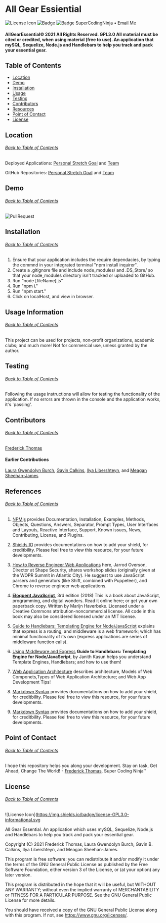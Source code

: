 # All Gear Essiential

![License Icon](https://img.shields.io/badge/license-GPL3.0-informational.svg) ![Badge](https://img.shields.io/badge/GitHub-Arctic%20Code%20Vault%20Contributor-brightgreen) ![Badge](https://img.shields.io/badge/GitHub-Pro%20%20%20-orange) [SuperCodingNinja](https://github.com/supercodingninja) •  [Email Me](mailto:SuperCodingNinja@outlook.com)
#### AllGearEssential© 2021 All Rights Reserved.  GPL3.0 All material must be cited or credited, when using material (free to use).  An application that mySQL, Sequelize, Node.js and Handlebars to help you track and pack your essential gear.

## Table of Contents

- [Location](#location)
- [Demo](#demo)
- [Installation](#installation)
- [Usage](#usage)
- [Testing](#testing)
- [Contributors](#contributors)
- [Resources](#resources)
- [Point of Contact](#point-of-contact)
- [License](#license)

## Location
###### [Back to Table of Contents](#Table-of-Contents)
Deployed Applications: [Personal Stretch Goal](https://allgearessential.herokuapp.com/) and [Team](https://secret-harbor-98103.herokuapp.com/)

GitHub Repositories: [Personal Stretch Goal](https://github.com/supercodingninja/AllGearEssential) and [Team](https://github.com/LauraGwendolynBurch/Project_2)

## Demo
###### [Back to Table of Contents](#Table-of-Contents)
![PullRequest](https://youtu.be/JKAUO3NEhJE)

## Installation
###### [Back to Table of Contents](#Table-of-Contents)
1.  Ensure that your application includes the require dependacies, by typing the commnd in your integrated terminal "npm install inquirer".
2.  Create a .gitignore file and include node_modules/ and .DS_Store/ so that your node_modules directory isn't tracked or uploaded to GitHub.
3.  Run “node [fileName].js”
4.  Run "npm i."
5.  Run "npm start."
6.  Click on localHost, and view in browser.

## Usage Information
###### [Back to Table of Contents](#Table-of-Contents)
This project can be used for projects, non-profit organizations, academic clubs; and much more!  Not for commercial use, unless granted by the author.

## Testing
###### [Back to Table of Contents](#Table-of-Contents)
Following the usage instructions will allow for testing the functionality of the application. If no errors are thrown in the console and the application works, it's 'passing'.

## Contributors
###### [Back to Table of Contents](#Table-of-Contents)
[Frederick Thomas](https://github.com/supercodingninja)
#### Earlier Contributions
[Laura Gwendolyn Burch](https://github.com/LauraGwendolynBurch), [Gavin Calkins](https://github.com/Gavin867), [Ilya Libershteyn](https://github.com/ilya-libershteyn), and [Meagan Sheehan-James](https://github.com/merikettapearl212)

## References
###### [Back to Table of Contents](#Table-of-Contents)
1.  [NPMjs](https://www.npmjs.com/) provides Documentation, Installation, Examples, Methods, Objects, Questions, Answers, Separator, Prompt Types, User Interfaces and Layouts, Reactive Interface, Support, Known issues, News, Contributing, License, and Plugins.

2.  [Shields IO](https://shields.io/) provides documentations on how to add your shield, for creditbility.  Please feel free to view this resource, for your future developments.

3.  [How to Reverse Engineer Web Applications](https://www.slideshare.net/JarrodOverson/how-to-reverse-engineer-web-applications) here, Jarrod Overson, Director at Shape Security, shares workshop slides (originally given at the WOPR Summit in Atlantic City). He suggest to use JavaScript parsers and generators (like Shift, combined with Puppeteer), and Chrome to reverse engineer web applications.

4.  **[Eloquent JavaScript](https://eloquentjavascript.net/)**, 3rd edition (2018)
This is a book about JavaScript, programming, and digital wonders. Read it online here; or get your own paperback copy.  Written by Marijn Haverbeke.  Licensed under a Creative Commons attribution-noncommercial license. All code in this book may also be considered licensed under an MIT license.

5.  [Guide to Handlebars: Templating Engine for Node/JavaScript](https://stackabuse.com/guide-to-handlebars-templating-engine-for-node/) explains that express is a routing, and middleware is a web framework; which has minimal functionality of its own (express applications are series of middleware function calls).

6.  [Using Middleware and Express](https://expressjs.com/en/guide/using-middleware.html) **Guide to Handlebars: Templating Engine for Node/JavaScript**, by Janith Kasun helps you understand Template Engines, Handlebars; and how to use them!

7.  [Web Application Architecture](https://hackr.io/blog/web-application-architecture-definition-models-types-and-more) describes architecture, Models of Web Componets,Types of Web Application Architecture; and Web App Development Tips!

8.  [Markdown Syntax](https://www.markdownguide.org/basic-syntax/) provides documentations on how to add your shield, for creditbility.  Please feel free to view this resource, for your future developments.

9.  [Markdown Syntax](https://www.markdownguide.org/basic-syntax/) provides documentations on how to add your shield, for creditbility.  Please feel free to view this resource, for your future developments.  

## Point of Contact
###### [Back to Table of Contents](#Table-of-Contents)
I hope this repository helps you along your development.  Stay on task, Get Ahead, Change The World! - [Frederick Thomas](https://www.linkedin.com/in/discoverfrederickthomas/), Super Coding Ninja™

## License
###### [Back to Table of Contents](#Table-of-Contents)
![License Icon](https://img.shields.io/badge/license-GPL3.0-informational.svg

All Gear Essential. An application which uses mySQL, Sequelize, Node.js and Handlebars to help you track and pack your essential gear.

Copyright (C) 2021  Frederick Thomas, Laura Gwendolyn Burch, Gavin B. Calkins, Ilya Libershteyn, and Meagan Sheehan-James. 

This program is free software: you can redistribute it and/or modify
it under the terms of the GNU General Public License as published by
the Free Software Foundation, either version 3 of the License, or
(at your option) any later version.

This program is distributed in the hope that it will be useful,
but WITHOUT ANY WARRANTY; without even the implied warranty of
MERCHANTABILITY or FITNESS FOR A PARTICULAR PURPOSE.  See the
GNU General Public License for more details.

You should have received a copy of the GNU General Public License
along with this program.  If not, see <https://www.gnu.org/licenses/>.

